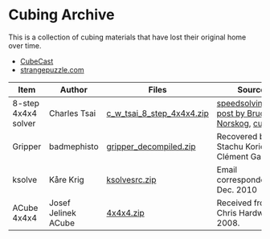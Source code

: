 # Cubing Archive

This is a collection of cubing materials that have lost their original home over time.

- [CubeCast](./cubecast/)
- [strangepuzzle.com](./strangepuzzle/)

| Item | Author | Files | Source |
|-|-|-|-|
| 8-step 4x4x4 solver | Charles Tsai | [c_w_tsai_8_step_4x4x4.zip](files/software/c_w_tsai_8_step_4x4x4.zip) | [speedsolving.com post by Bruce Norskog](https://www.speedsolving.com/threads/looking-for-charles-tsai-8-step-4x4x4-solver.32462/#post-649372), [cubezzz](http://cubezzz.dyndns.org/drupal/?q=node/view/73) |
| Gripper | badmephisto | [gripper_decompiled.zip](files/software/gripper_decompiled.zip) | Recovered by Stachu Korick and Clément Gallet. |
| ksolve | Kåre Krig | [ksolvesrc.zip](files/software/ksolvesrc.zip) | Email correspondence, Dec. 2010 |
| ACube 4x4x4 | Josef Jelinek ACube | [4x4x4.zip](files/software/ACube%204x4x4.zip) | Received from Chris Hardwick, 2008. |

